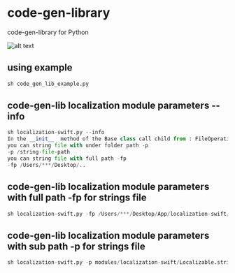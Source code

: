 # code-gen-library
code-gen-library for Python

![alt text](https://github.com/umutboz/code-gen-lib/blob/master/code_gen_diagram.png?raw=true)


## using example
```python
sh code_gen_lib_example.py
```

## code-gen-lib localization module parameters --info
```python
sh localization-swift.py --info                                            
In the __init__  method of the Base class call child from : FileOperation
you can string file with under folder path -p
-p /string-file-path
you can string file with full path -fp
-fp /Users/***/Desktop/..
```


## code-gen-lib localization module parameters with full path -fp for strings file
```python
sh localization-swift.py -fp /Users/***/Desktop/App/localization-swift/Localizable.strings
```

## code-gen-lib localization module parameters  with sub path -p for strings file
```python
sh localization-swift.py -p modules/localization-swift/Localizable.strings
```